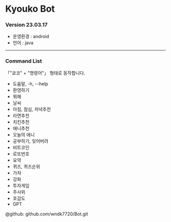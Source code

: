 # Kyouko Bot
### Version 23.03.17

- 운영환경 : android
- 언어 : java

---

### Command List

 「"쿄코" + "명령어"」 형태로 동작합니다.

   - 도움말, -h, --help
   - 환영하기
   - 뭐해
   - 날씨
   - 아침, 점심, 저녁추천
   - 라면추천
   - 치킨추천
   - 애니추천
   - 오늘의 애니
   - 공부하기, 잊어버려
   - 비트코인
   - 로또번호
   - 요약
   - 퀴즈, 퀴즈순위
   - 가챠
   - 강화
   - 투자게임
   - 주사위
   - 호감도
   - GPT

@github: github.com/wndk7720/Bot.git
